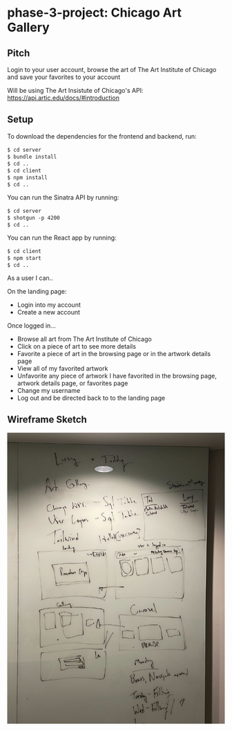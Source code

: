 # phase-3-project: Chicago Art Gallery

## Pitch

Login to your user account, browse the art of The Art Institute of Chicago and save your favorites to your account

Will be using The Art Insistute of Chicago's API: https://api.artic.edu/docs/#introduction

## Setup

To download the dependencies for the frontend and backend, run:

```console
$ cd server
$ bundle install
$ cd ..
$ cd client
$ npm install
$ cd ..
```

You can run the Sinatra API by running:

```console
$ cd server
$ shotgun -p 4200
$ cd ..
```

You can run the React app by running:

```console
$ cd client
$ npm start
$ cd ..
```

As a user I can..

On the landing page:

- Login into my account
- Create a new account

Once logged in...

- Browse all art from The Art Institute of Chicago
- Click on a piece of art to see more details
- Favorite a piece of art in the browsing page or in the artwork details page
- View all of my favorited artwork
- Unfavorite any piece of artwork I have favorited in the browsing page, artwork details page, or favorites page
- Change my username
- Log out and be directed back to to the landing page

## Wireframe Sketch

<img src='./GallerySketches.jpeg' width=700>
